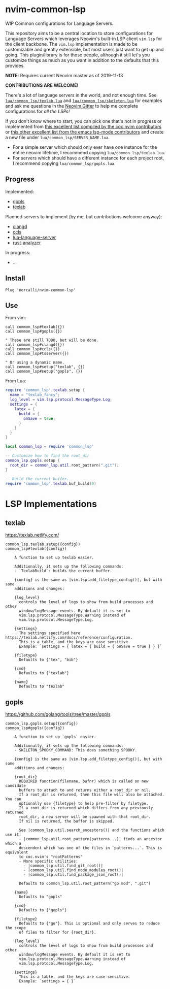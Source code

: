 # nvim-common-lsp

WIP Common configurations for Language Servers.

This repository aims to be a central location to store configurations for
Language Servers which leverages Neovim's built-in LSP client `vim.lsp` for the
client backbone. The `vim.lsp` implementation is made to be customizable and
greatly extensible, but most users just want to get up and going. This
plugin/library is for those people, although it still let's you customize
things as much as you want in addition to the defaults that this provides.

**NOTE**: Requires current Neovim master as of 2019-11-13

**CONTRIBUTIONS ARE WELCOME!**

There's a lot of language servers in the world, and not enough time.  See
[`lua/common_lsp/texlab.lua`](https://github.com/norcalli/nvim-common-lsp/blob/master/lua/common_lsp/texlab.lua)
and
[`lua/common_lsp/skeleton.lua`](https://github.com/norcalli/nvim-common-lsp/blob/master/lua/common_lsp/skeleton.lua)
for examples and ask me questions in the [Neovim
Gitter](https://gitter.im/neovim/neovim) to help me complete configurations for
*all the LSPs!*

If you don't know where to start, you can pick one that's not in progress or
implemented from [this excellent list compiled by the coc.nvim
contributors](https://github.com/neoclide/coc.nvim/wiki/Language-servers) or
[this other excellent list from the emacs lsp-mode
contributors](https://github.com/emacs-lsp/lsp-mode#install-language-server)
and create a new file under `lua/common_lsp/SERVER_NAME.lua`.
- For a simple server which should only ever have one instance for the entire
neovim lifetime, I recommend copying `lua/common_lsp/texlab.lua`.
- For servers which should have a different instance for each project root, I
recommend copying `lua/common_lsp/gopls.lua`.

## Progress

Implemented:
- [gopls](https://github.com/norcalli/nvim-common-lsp#gopls)
- [texlab](https://github.com/norcalli/nvim-common-lsp#texlab)

Planned servers to implement (by me, but contributions welcome anyway):
- [clangd](https://clang.llvm.org/extra/clangd/Installation.html)
- [ccls](https://github.com/MaskRay/ccls)
- [lua-language-server](https://github.com/sumneko/lua-language-server)
- [rust-analyzer](https://github.com/rust-analyzer/rust-analyzer)

In progress:
- ...

## Install

`Plug 'norcalli/nvim-common-lsp'`

## Use

From vim:
```vim
call common_lsp#texlab({})
call common_lsp#gopls({})

" These are still TODO, but will be done.
call common_lsp#clangd({})
call common_lsp#ccls({})
call common_lsp#tsserver({})

" Or using a dynamic name.
call common_lsp#setup("texlab", {})
call common_lsp#setup("gopls", {})
```

From Lua:
```lua
require 'common_lsp'.texlab.setup {
  name = "texlab_fancy";
  log_level = vim.lsp.protocol.MessageType.Log;
  settings = {
    latex = {
      build = {
        onSave = true;
      }
    }
  }
}

local common_lsp = require 'common_lsp'

-- Customize how to find the root_dir
common_lsp.gopls.setup {
  root_dir = common_lsp.util.root_pattern(".git");
}

-- Build the current buffer.
require 'common_lsp'.texlab.buf_build(0)
```

# LSP Implementations

## texlab

https://texlab.netlify.com/

```
common_lsp.texlab.setup({config})
common_lsp#texlab({config})

    A function to set up texlab easier.

    Additionally, it sets up the following commands:
    - `TexlabBuild`: builds the current buffer.

    {config} is the same as |vim.lsp.add_filetype_config()|, but with some
    additions and changes:

    {log_level}
      controls the level of logs to show from build processes and other
      window/logMessage events. By default it is set to
      vim.lsp.protocol.MessageType.Warning instead of
      vim.lsp.protocol.MessageType.Log.

    {settings}
      The settings specified here https://texlab.netlify.com/docs/reference/configuration.
      This is a table, and the keys are case sensitive.
      Example: `settings = { latex = { build = { onSave = true } } }`

    {filetype}
      Defaults to {"tex", "bib"}

    {cmd}
      Defaults to {"texlab"}

    {name}
      Defaults to "texlab"
```

## gopls

https://github.com/golang/tools/tree/master/gopls

```
common_lsp.gopls.setup({config})
common_lsp#gopls({config})

    A function to set up `gopls` easier.
   
    Additionally, it sets up the following commands:
    - SKELETON_SPOOKY_COMMAND: This does something SPOOKY.
   
    {config} is the same as |vim.lsp.add_filetype_config()|, but with some
    additions and changes:
   
    {root_dir}
      REQUIRED function(filename, bufnr) which is called on new candidate
      buffers to attach to and returns either a root_dir or nil.
      If a root_dir is returned, then this file will also be attached. You can
      optionally use {filetype} to help pre-filter by filetype.
      If a root_dir is returned which differs from any previously returned
      root_dir, a new server will be spawned with that root_dir.
      If nil is returned, the buffer is skipped.
 
      See |common_lsp.util.search_ancestors()| and the functions which use it:
      - |common_lsp.util.root_pattern(patterns...)| finds an ancestor which a
      descendent which has one of the files in `patterns...`. This is equivalent
      to coc.nvim's "rootPatterns"
      - More specific utilities:
        - |common_lsp.util.find_git_root()|
        - |common_lsp.util.find_node_modules_root()|
        - |common_lsp.util.find_package_json_root()|
   
      Defaults to common_lsp.util.root_pattern("go.mod", ".git")
   
    {name}
      Defaults to "gopls"
   
    {cmd}
      Defaults to {"gopls"}
   
    {filetype}
      Defaults to {"go"}. This is optional and only serves to reduce the scope
      of files to filter for {root_dir}.
   
    {log_level}
      controls the level of logs to show from build processes and other
      window/logMessage events. By default it is set to
      vim.lsp.protocol.MessageType.Warning instead of
      vim.lsp.protocol.MessageType.Log.
   
    {settings}
      This is a table, and the keys are case sensitive.
      Example: `settings = { }`
```
